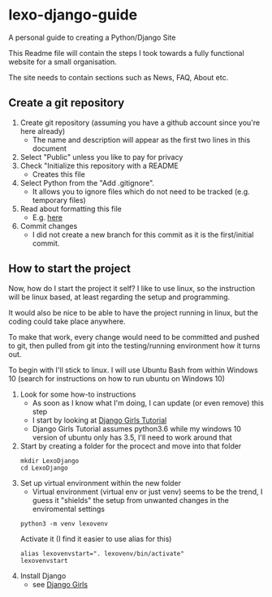# lexo-django-guide
A personal guide to creating a Python/Django Site

This Readme file will contain the steps I took towards a fully functional website for a small organisation.

The site needs to contain sections such as News, FAQ, About etc.

## Create a git repository
1. Create git repository (assuming you have a github account since you're here already)
    - The name and description will appear as the first two lines in this document
2. Select "Public" unless you like to pay for privacy
3. Check "Initialize this repository with a README
    - Creates this file
4. Select Python from the "Add .gitignore".
    - It allows you to ignore files which do not need to be tracked (e.g. temporary files)
5. Read about formatting this file
    - E.g. [here](https://help.github.com/articles/basic-writing-and-formatting-syntax/)
6. Commit changes
    - I did not create a new branch for this commit as it is the first/initial commit.

## How to start the project
Now, how do I start the project it self?
I like to use linux, so the instruction will be linux based, at least regarding the setup and programming.

It would also be nice to be able to have the project running in linux, but the coding could take place anywhere.

To make that work, every change would need to be committed and pushed to git, then pulled from git into the testing/running environment how it turns out.

To begin with I'll stick to linux. I will use Ubuntu Bash from within Windows 10 (search for instructions on how to run ubuntu on Windows 10)

1. Look for some how-to instructions
    - As soon as I know what I'm doing, I can update (or even remove) this step
    - I start by looking at [Django Girls Tutorial](https://tutorial.djangogirls.org/)
    - Django Girls Tutorial assumes python3.6 while my windows 10 version of ubuntu only has 3.5, I'll need to work around that
2. Start by creating a folder for the procect and move into that folder
    ```
    mkdir LexoDjango
    cd LexoDjango
    ```
3. Set up virtual environment within the new folder
    - Virtual environment (virtual env or just venv) seems to be the trend, I guess it "shields" the setup from unwanted changes in the enviromental settings
    ```
    python3 -m venv lexovenv
    ```
    Activate it (I find it easier to use alias for this)
    ```
    alias lexovenvstart=". lexovenv/bin/activate"
    lexovenvstart
    ```
4. Install Django
    - see [Django Girls](https://tutorial.djangogirls.org/en/installation/)
